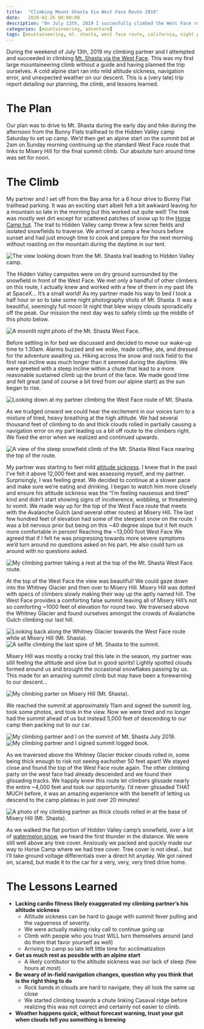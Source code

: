 ```yaml
---
title:  "Climbing Mount Shasta Via West Face Route 2019"
date:   2020-02-26 00:00:00
description: "On July 13th, 2019 I succesfully climbed the West Face route on Mt. Shasta. Read about our plan, our climb, our challenges, and see some of the photos we took on the mountain."
categories: [mountaineering, adventure]
tags: [mountaineering, mt. shasta, west face route, california, night photography, mountains]
---
```


During the weekend of July 13th, 2019 my climbing partner and I attempted and succeeded in climbing [Mt. Shasta via the West Face](https://www.shastaavalanche.org/general-route-description/west-face). This was my first large mountaineering climb without a guide and having planned the trip ourselves. A cold alpine start ran into mild altitude sickness, navigation error, and unexpected weather on our descent. This is a (very late) trip report detailing our planning, the climb, and lessons learned. 

# The Plan 

Our plan was to drive to Mt. Shasta during the early day and hike during the afternoon from the Bunny Flats trailhead to the Hidden Valley camp Saturday to set up camp. We’d then get an alpine start on the summit bid at 2am on Sunday morning continuing up the standard West Face route that links to Misery Hill for the final summit climb. Our absolute turn around time was set for noon.

# The Climb 

My partner and I set off from the Bay area for a 6 hour drive to Bunny Flat trailhead parking. It was an exciting start albeit felt a bit awkward leaving for a mountain so late in the morning but this worked out quite well! The trek was mostly wet dirt except for scattered patches of snow up to the [Horse Camp hut](https://www.sierraclubfoundation.org/what-we-fund/horse-camp-mt-shasta). The trail to Hidden Valley camp threw a few scree fields and isolated snowfields to traverse. We arrived at camp a few hours before sunset and had just enough time to cook and prepare for the next morning without roasting on the mountain during the daytime in our tent. 

<img src="/images/climbing/shasta_2019_medium/DSC03779.jpg" alt="The view looking down from the Mt. Shasta trail leading to Hidden Valley camp."/> 

The Hidden Valley campsites were on dry ground surrounded by the snowfield in front of the West Face. We met only a handful of other climbers on this route, I actually knew and worked with a few of them in my past life at SpaceX… It’s a small world! As my partner made his way to bed I took a half hour or so to take some night photography shots of Mt. Shasta. It was a beautiful, seemingly full moon lit night that blew wispy clouds sporadically off the peak. Our mission the next day was to safely climb up the middle of this photo below.

<img src="/images/climbing/shasta_2019_medium/DSC03844.jpg" alt="A moonlit night photo of the Mt. Shasta West Face."/> 

Before settling in for bed we discussed and decided to move our wake-up time to 1:30am. Alarms buzzed and we woke, made coffee, ate, and dressed for the adventure awaiting us. Hiking across the snow and rock field to the first real incline was much longer than it seemed during the daytime. We were greeted with a steep incline within a chute that lead to a more reasonable sustained climb up the brunt of the face. We made good time and felt great (and of course a bit tired from our alpine start) as the sun began to rise.

<img src="/images/climbing/shasta_2019_medium/DSC03888.jpg" alt="Looking down at my partner climbing the West Face route of Mt. Shasta."/> 

As we trudged onward we could hear the excitement in our voices turn to a mixture of tired, heavy breathing at the high altitude. We had several thousand feet of climbing to do and thick clouds rolled in partially causing a navigation error on my part leading us a bit off route to the climbers right. We fixed the error when we realized and continued upwards. 

<img src="/images/climbing/shasta_2019_medium/DSC03912.jpg" alt="A view of the steep snowfield climb of the Mt. Shasta West Face nearing the top of the route."/> 

My partner was starting to feel mild [altitude sickness](https://www.altitude.org/altitude-sickness). I knew that in the past I’ve felt it above 12,000 feet and was assessing myself, and my partner. Surprisingly, I was feeling great. We decided to continue at a slower pace and make sure we’re eating and drinking. I began to watch him more closely and ensure his altitude sickness was the “I’m feeling nauseous and tired” kind and didn’t start showing signs of incoherence, wobbling, or threatening to vomit. We made way up for the top of the West Face route that meets with the Avalanche Gulch (and several other routes) at Misery Hill.
The last few hundred feet of elevation had some of the steepest snow on the route. I was a bit nervous prior but being on this ~40 degree slope but it felt much more comfortable in person! Reaching the ~13,000 foot West Face We agreed that if I felt he was progressing towards more severe symptoms we’d turn around no questions asked on his part. He also could turn us around with no questions asked. 

<img src="/images/climbing/shasta_2019_medium/DSC03916.jpg" alt="My climbing partner taking a rest at the top of the Mt. Shasta West Face route."/> 

At the top of the West Face the view was beautiful! We could gaze down into the Whitney Glacier and then over to Misery Hill. Misery Hill was dotted with specs of climbers slowly making their way up the aptly named hill. The West Face provides a comforting false summit leaving all of Misery Hill’s not so comforting ~1000 feet of elevation for round two. We traversed above the Whitney Glacier and found ourselves amongst the crowds of Avalanche Gulch climbing our last hill.


<img src="/images/climbing/shasta_2019_medium/DSC04017.jpg" alt="Looking back along the Whitney Glacier towards the West Face route while at Misery Hill (Mt. Shasta)."/> 

<img src="/images/climbing/shasta_2019_medium/DSC03972.jpg" alt="A selfie climbing the last spire of Mt. Shasta to the summit."/> 

Misery Hill was mostly a rocky trail this late in the season, my partner was still feeling the altitude and slow but in good spirits! Lightly spotted clouds formed around us and brought the occasional snowflakes passing by us. This made for an amazing summit climb but may have been a forewarning to our descent...

<img src="/images/climbing/shasta_2019_medium/DSC03940.jpg" alt="My climbing parter on Misery Hill (Mt. Shasta)."/> 

We reached the summit at approximately 11am and signed the summit log, took some photos, and took in the view. Now we were tired and no longer had the summit ahead of us but instead 5,000 feet of descending to our camp then packing out to our car.

<img src="/images/climbing/shasta_2019_medium/DSC03993.jpg" alt="My climbing partner and I on the summit of Mt. Shasta July 2019."/> 
<img src="/images/climbing/shasta_2019_medium/DSC03997.jpg" alt="My climbing partner and I signed summit logged book."/> 

As we traversed above the Whitney Glacier thicker clouds rolled in, some being thick enough to risk not seeing eachother 50 feet apart! We stayed close and found the top of the West Face route again. The other climbing party on the west face had already descended and we found their glissading tracks. We happily knew this route let climbers glissade nearly the entire ~4,000 feet and took our opportunity. I’d never glissaded THAT MUCH before, it was an amazing experience with the benefit of letting us descend to the camp plateau in just over 20 minutes!

<img src="/images/climbing/shasta_2019_medium/DSC04010.jpg" alt="A photo of my climbing partner as thick clouds rolled in at the base of Misery Hill (Mt. Shasta)."/> 

As we walked the flat portion of Hidden Valley camp’s snowfield, over a lot of [watermelon snow](https://en.wikipedia.org/wiki/Watermelon_snow), we heard the first thunder in the distance. We were still well above any tree cover. Anxiously we packed and quickly made our way to Horse Camp where we had tree cover. Tree cover is not ideal… but I’ll take ground voltage differentials over a direct hit anyday. We got rained on, scared, but made it to the car for a very, very, very tired drive home.

# The Lessons Learned

* **Lacking cardio fitness likely exaggerated my climbing partner’s his altitude sickness**
  * Altitude sickness can be hard to gauge with summit fever pulling and the vagueness of severity. 
  * We were actually making risky call to continue going up 
  * Climb with people who you trust WILL turn themselves around (and do them that favor yourself as well)
  * Arriving to camp so late left little time for acclimatization 
* **Get as much rest as possible with an alpine start**
  * A likely contibutor to the altitude sickness was our lack of sleep (few hours at most)  
* **Be weary of in-field navigation changes, question why you think that is the right thing to do**
  * Rock bands in clouds are hard to navigate, they all look the same up close
  * We started climbing towards a chute linking Casaval ridge before realizing this was not correct and certainly not easier to climb.
* **Weather happens quick, without forecast warning, trust your gut when clouds tell you something is brewing**
